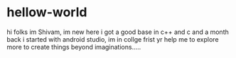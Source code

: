 # hellow-world
hi folks 
im Shivam, im new here i got a good base in c++ and c and a month back i started with android studio, im in collge frist yr
help me to explore more to create things beyond imaginations.....
